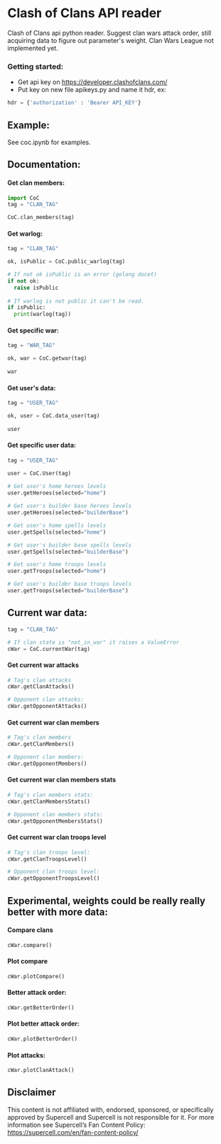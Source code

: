 # Clash of Clans API reader
Clash of Clans api python reader.
Suggest clan wars attack order, still acquiring data to figure out parameter's weight.
Clan Wars League not implemented yet.

### Getting started:
- Get api key on https://developer.clashofclans.com/
- Put key on new file apikeys.py and name it hdr, ex:

```python
hdr = {'authorization' : 'Bearer API_KEY'}
```
## Example:
See coc.ipynb for examples.
  
## Documentation:
#### Get clan members:
```python
import CoC
tag = "CLAN_TAG"

CoC.clan_members(tag)
```

#### Get warlog:
```python
tag = "CLAN_TAG"

ok, isPublic = CoC.public_warlog(tag)

# If not ok isPublic is an error (golang docet)
if not ok:
  raise isPublic
  
# If warlog is not public it can't be read.
if isPublic:
  print(warlog(tag))
```

#### Get specific war:
```python
tag = "WAR_TAG"

ok, war = CoC.getwar(tag)
  
war
```

#### Get user's data:
```python
tag = "USER_TAG"

ok, user = CoC.data_user(tag)
  
user
```

#### Get specific user data:
```python
tag = "USER_TAG"

user = CoC.User(tag)
  
# Get user's home heroes levels
user.getHeroes(selected="home")

# Get user's builder base heroes levels
user.getHeroes(selected="builderBase")

# Get user's home spells levels
user.getSpells(selected="home")

# Get user's builder base spells levels
user.getSpells(selected="builderBase")

# Get user's home troops levels
user.getTroops(selected="home")

# Get user's builder base troops levels
user.getTroops(selected="builderBase")
```

## Current war data:
```python
tag = "CLAN_TAG"

# If clan state is "not_in_war" it raises a ValueError
cWar = CoC.currentWar(tag)
```

#### Get current war attacks
```python
# Tag's clan attacks
cWar.getClanAttacks()

# Opponent clan attacks:
cWar.getOpponentAttacks()
```

#### Get current war clan members
```python
# Tag's clan members
cWar.getClanMembers()

# Opponent clan members:
cWar.getOpponentMembers()
```

#### Get current war clan members stats
```python
# Tag's clan members stats:
cWar.getClanMembersStats()

# Opponent clan members stats:
cWar.getOpponentMembersStats()
```

#### Get current war clan troops level
```python
# Tag's clan troops level:
cWar.getClanTroopsLevel()

# Opponent clan troops level:
cWar.getOpponentTroopsLevel()
```

## Experimental, weights could be really really better with more data:
#### Compare clans
```python
cWar.compare()
```
#### Plot compare
```python
cWar.plotCompare()
```

#### Better attack order:
```python
cWar.getBetterOrder()
```

#### Plot better attack order:
```python
cWar.plotBetterOrder()
```

#### Plot attacks:
```python
cWar.plotClanAttack()
```


## Disclaimer
This content is not affiliated with, endorsed, sponsored, or specifically approved by Supercell and Supercell is not responsible for it. For more information see Supercell’s Fan Content Policy: https://supercell.com/en/fan-content-policy/
